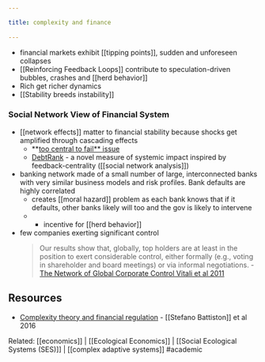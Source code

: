```yaml
---
title: complexity and finance 
---
```

- financial markets exhibit [[tipping points]], sudden and unforeseen collapses
- [[Reinforcing Feedback Loops]] contribute to speculation-driven bubbles, crashes and [[herd behavior]]
- Rich get richer dynamics
- [[Stability breeds instability]]


### Social Network View of Financial System
- [[network effects]] matter to financial stability because shocks get amplified through cascading effects
	- **[too central to fail** issue](https://www.nature.com/articles/srep00541.)
	- [DebtRank](https://www.nature.com/articles/srep00541.) - a novel measure of systemic impact inspired by feedback-centrality ([[social network analysis]])
- banking network made of a small number of large, interconnected banks with very similar business models and risk profiles. Bank defaults are highly correlated
	- creates [[moral hazard]] problem as each bank knows that if it defaults, other banks likely will too and the gov is likely to intervene
	- + incentive for [[herd behavior]]
- few companies exerting significant control
	> Our results show that, globally, top holders are at least in the position to exert considerable control, either formally (e.g., voting in shareholder and board meetings) or via informal negotiations.  -  [The Network of Global Corporate Control Vitali et al 2011](https://journals.plos.org/plosone/article?id=10.1371/journal.pone.0025995&fbclid=IwAR38sOuKb6W6HaSawiikiewXnsI567L7UgLMQZbiVE7kRfQx4Ybd6-ouAvk)



## Resources
- [Complexity theory and financial regulation](https://www.nature.com/articles/srep00541.) - [[Stefano Battiston]] et al 2016

Related: [[economics]] | [[Ecological Economics]] | [[Social Ecological Systems (SES)]] | [[complex adaptive systems]]
#academic
